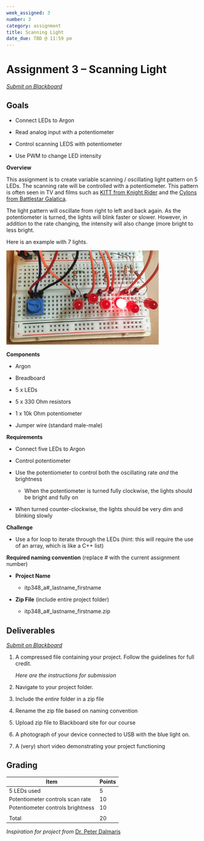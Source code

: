 ```yaml
---
week_assigned: 3
number: 3
category: assignment
title: Scanning Light
date_due: TBD @ 11:59 pm
---
```


Assignment 3 – Scanning Light
=============================

*[Submit on Blackboard](https://blackboard.usc.edu)*


Goals
-----

-   Connect LEDs to Argon

-   Read analog input with a potentiometer

-   Control scanning LEDS with potentiometer

-   Use PWM to change LED intensity

**Overview**

This assignment is to create variable scanning / oscillating light pattern on 5
LEDs. The scanning rate will be controlled with a potentiometer. This pattern is
often seen in TV and films such as [KITT from Knight
Rider](https://www.youtube.com/watch?v=WxE2xWZNfOc) and the [Cylons from
Battlestar Galatica](https://youtu.be/-z-HQBfnwiA?t=5).

The light pattern will oscillate from right to left and back again. As the
potentiometer is turned, the lights will blink faster or slower. However, in
addition to the rate changing, the intensity will also change (more bright to
less bright.

Here is an example with 7 lights.

<img src="media/24cca9ef54a3cdbd348cf9e02bf651c9.png" alt="" style="width:400px" />

**Components**

-   Argon

-   Breadboard

-   5 x LEDs

-   5 x 330 Ohm resistors

-   1 x 10k Ohm potentiometer

-   Jumper wire (standard male-male)

**Requirements**

-   Connect five LEDs to Argon

-   Control potentiometer

-   Use the potentiometer to control both the oscillating rate *and* the
    brightness

    -   When the potentiometer is turned fully clockwise, the lights should be
        bright and fully on

-   When turned counter-clockwise, the lights should be very dim and blinking
    slowly

**Challenge**

-   Use a for loop to iterate through the LEDs (hint: this will require the use
    of an array, which is like a C++ list)

**Required naming convention** (replace \# with the current assignment number)

-   **Project Name**

    -   itp348_a\#_lastname_firstname

-   **Zip File** (include entire project folder)

    -   itp348_a\#_lastname_firstname.zip

Deliverables
------------

*[Submit on Blackboard](https://blackboard.usc.edu)*


1.  A compressed file containing your project. Follow the guidelines for full
    credit.

    *Here are the instructions for submission*

2.  Navigate to your project folder.

3.  Include the *entire* folder in a zip file

4.  Rename the zip file based on naming convention

5.  Upload zip file to Blackboard site for our course

6.  A photograph of your device connected to USB with the blue light on.

7.  A (very) short video demonstrating your project functioning

Grading
-------

| Item                              | Points |
|-----------------------------------|--------|
| 5 LEDs used                       | 5      |
| Potentiometer controls scan rate  | 10     |
| Potentiometer controls brightness | 10     |
|                                   |        |
| Total                             | 20     |


*Inspiration for project from* [Dr. Peter
Dalmaris](https://www.udemy.com/course/arduino-step-by-step-2017-getting-started-projects/)
